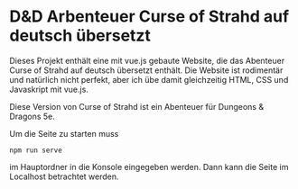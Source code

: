 # D&D Arbenteuer Curse of Strahd auf deutsch übersetzt

Dieses Projekt enthält eine mit vue.js gebaute Website, die das Abenteuer Curse of Strahd auf deutsch übersetzt enthält. Die Website ist rodimentär und natürlich nicht perfekt, aber ich übe damit gleichzeitig HTML, CSS und Javaskript mit vue.js.

Diese Version von Curse of Strahd ist ein Abenteuer für Dungeons & Dragons 5e.

Um die Seite zu starten muss

`npm run serve`

im Hauptordner in die Konsole eingegeben werden. Dann kann die Seite im Localhost betrachtet werden.
